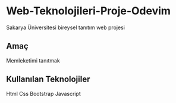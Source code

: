 # Web-Teknolojileri-Proje-Odevim
Sakarya Üniversitesi bireysel tanıtım web projesi
## Amaç
Memleketimi tanıtmak
## Kullanılan Teknolojiler
Html
Css
Bootstrap
Javascript
